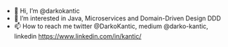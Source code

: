 - 👋 Hi, I’m @darkokantic
- 👀 I’m interested in Java, Microservices and Domain-Driven Design DDD  
- 📫 How to reach me twitter @DarkoKantic, medium @darko-kantic, linkedin https://www.linkedin.com/in/kantic/

<!---
darkokantic/darkokantic is a ✨ special ✨ repository because its `README.md` (this file) appears on your GitHub profile.
You can click the Preview link to take a look at your changes.
--->
